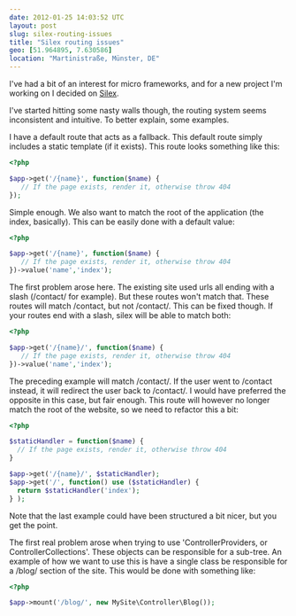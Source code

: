 ```yaml
---
date: 2012-01-25 14:03:52 UTC
layout: post
slug: silex-routing-issues
title: "Silex routing issues"
geo: [51.964895, 7.630586]
location: "Martinistraße, Münster, DE"
---
```

<p>I've had a bit of an interest for micro frameworks, and for a new project I'm working on I decided on <a href="http://silex.sensiolabs.org/">Silex</a>.</p>

<p>I've started hitting some nasty walls though, the routing system seems inconsistent and intuitive. To better explain, some examples.</p>

<p>I have a default route that acts as a fallback. This default route simply includes a static template (if it exists). This route looks something like this:</p>

```php
<?php

$app->get('/{name}', function($name) {
   // If the page exists, render it, otherwise throw 404
});

```

<p>Simple enough. We also want to match the root of the application (the index, basically). This can be easily done with a default value:</p>

```php
<?php

$app->get('/{name}', function($name) {
   // If the page exists, render it, otherwise throw 404
})->value('name','index');

```

<p>The first problem arose here. The existing site used urls all ending with a slash (/contact/ for example). But these routes won't match that. These routes will match /contact, but not /contact/. This can be fixed though. If your routes end with a slash, silex will be able to match both:</p>

```php
<?php

$app->get('/{name}/', function($name) {
   // If the page exists, render it, otherwise throw 404
})->value('name','index');

```

<p>The preceding example will match /contact/. If the user went to /contact instead, it will redirect the user back to /contact/. I would have preferred the opposite in this case, but fair enough. This route will however no longer match the root of the website, so we need to refactor this a bit:</p>

```php
<?php

$staticHandler = function($name) {
  // If the page exists, render it, otherwise throw 404
}

$app->get('/{name}/', $staticHandler);
$app->get('/', function() use ($staticHandler) {
  return $staticHandler('index');
} );

```

<p>Note that the last example could have been structured a bit nicer, but you get the point.</p>

<p>The first real problem arose when trying to use 'ControllerProviders, or ControllerCollections'. These objects can be responsible for a sub-tree. An example of how we want to use this is have a single class be responsible for a /blog/ section of the site. This would be done with something like:</p>

```php
<?php

$app->mount('/blog/', new MySite\Controller\Blog());

```


